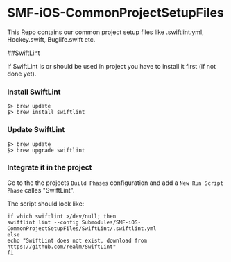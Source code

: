# SMF-iOS-CommonProjectSetupFiles

This Repo contains our common project setup files like .swiftlint.yml, Hockey.swift, Buglife.swift etc.

##SwiftLint

If SwiftLint is or should be used in project you have to install it first (if not done yet). 


### Install SwiftLint
```
$> brew update
$> brew install swiftlint
```

### Update SwiftLint
```
$> brew update
$> brew upgrade swiftlint
```

### Integrate it in the project

Go to the the projects `Build Phases` configuration and add a `New Run Script Phase` calles "SwiftLint".

The script should look like:

```
if which swiftlint >/dev/null; then
swiftlint lint --config Submodules/SMF-iOS-CommonProjectSetupFiles/SwiftLint/.swiftlint.yml
else
echo "SwiftLint does not exist, download from https://github.com/realm/SwiftLint"
fi
```